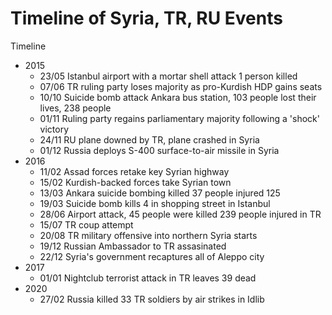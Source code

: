 # Timeline of Syria, TR, RU Events

Timeline

   * 2015
     * 23/05 Istanbul airport with a mortar shell attack 1 person killed 
     * 07/06 TR ruling party loses majority as pro-Kurdish HDP gains seats
     * 10/10 Suicide bomb attack Ankara bus station, 103 people lost their lives, 238 people
     * 01/11 Ruling party regains parliamentary majority following a 'shock' victory
     * 24/11 RU plane downed by TR, plane crashed in Syria
     * 01/12 Russia deploys S-400 surface-to-air missile in Syria
   * 2016
     * 11/02 Assad forces retake key Syrian highway
     * 15/02 Kurdish-backed forces take Syrian town
     * 13/03 Ankara suicide bombing killed  37 people injured 125
     * 19/03 Suicide bomb kills 4 in shopping street in Istanbul
     * 28/06 Airport attack, 45 people were killed 239 people injured in TR
     * 15/07 TR coup attempt
     * 20/08 TR military offensive into northern Syria starts
     * 19/12 Russian Ambassador to TR assasinated
     * 22/12 Syria's government recaptures all of Aleppo city
   * 2017
     * 01/01 Nightclub terrorist attack in TR leaves 39 dead
   * 2020
     * 27/02 Russia killed 33 TR soldiers by air strikes in Idlib 



